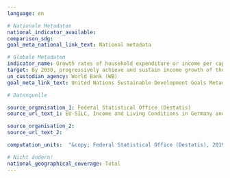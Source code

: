 ```yaml
---
language: en

# Nationale Metadaten
national_indicator_available:
comparison_sdg:
goal_meta_national_link_text: National metadata

# Globale Metadaten
indicator_name: Growth rates of household expenditure or income per capita among the bottom 40 per cent of the population and the total population
target: By 2030, progressively achieve and sustain income growth of the bottom 40 per cent of the population at a rate higher than the national average
un_custodian_agency: World Bank (WB)
goal_meta_link_text: United Nations Sustainable Development Goals Metadata

# Datenquelle

source_organisation_1: Federal Statistical Office (Destatis)
source_url_text_1: EU-SILC, Income and Living Conditions in Germany and the European Union, subject-matter series 15, series 3 (Only available in German)

source_organisation_2:
source_url_text_2:

computation_units:  "&copy; Federal Statistical Office (Destatis), 2019"

# Nicht ändern!
national_geographical_coverage: Total
---
```

